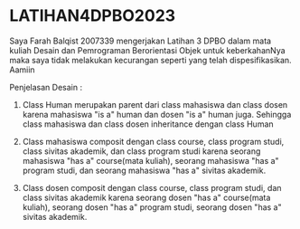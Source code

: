 # LATIHAN4DPBO2023

Saya Farah Balqist 2007339 mengerjakan Latihan 3 DPBO dalam mata kuliah Desain dan Pemrograman Berorientasi Objek 
untuk keberkahanNya maka saya tidak melakukan kecurangan seperti yang telah dispesifikasikan. Aamiin

Penjelasan Desain :
1. Class Human merupakan parent dari class mahasiswa dan class dosen karena mahasiswa "is a" human dan dosen "is a" human juga. Sehingga class mahasiswa dan class dosen inheritance dengan class Human

2. Class mahasiswa composit dengan class course, class program studi, class sivitas akademik, dan class program studi karena seorang mahasiswa "has a" course(mata kuliah), seorang mahasiswa "has a" program studi, dan seorang mahasiswa "has a" sivitas akademik.

3. Class dosen composit dengan class course, class program studi, dan class sivitas akademik karena seorang dosen "has a" course(mata kuliah), seorang dosen "has a" program studi, seorang dosen "has a" sivitas akademik.
